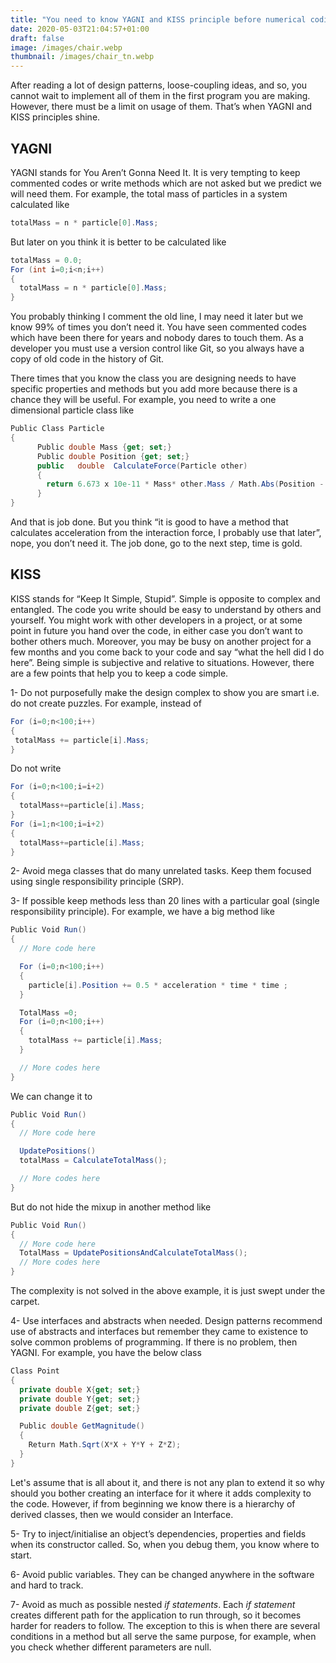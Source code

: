 ```yaml
---
title: "You need to know YAGNI and KISS principle before numerical coding"
date: 2020-05-03T21:04:57+01:00
draft: false
image: /images/chair.webp
thumbnail: /images/chair_tn.webp
---
```


After reading a lot of design patterns, loose-coupling ideas, and so, you cannot wait to implement all of them in the first program you are making. However, there must be a limit on usage of them. That’s when YAGNI and KISS principles shine.

## YAGNI

YAGNI stands for You Aren’t Gonna Need It. It is very tempting to keep commented codes or write methods which are not asked but we predict we will need them. For example, the total mass of particles in a system calculated like  

```c#
totalMass = n * particle[0].Mass;
```
But later on you think it is better to be calculated like

```c#
totalMass = 0.0;
For (int i=0;i<n;i++)
{
  totalMass = n * particle[0].Mass;
}
```

You probably thinking I comment the old line, I may need it later but we know 99%  of times you don’t need it. You have seen commented codes which have been there for years and nobody dares to touch them. As a developer you must use a version control like Git, so you always have a copy of old code in the history of Git.  

There times that you know the class you are designing needs to have specific properties and methods but you add more because there is a chance they will be useful. For example, you need to write a one dimensional particle class like

```c#
Public Class Particle
{
      Public double Mass {get; set;}
      Public double Position {get; set;}
      public   double  CalculateForce(Particle other)
      {
        return 6.673 x 10e-11 * Mass* other.Mass / Math.Abs(Position - other.Position)
      }
}
```

And that is job done. But you think “it is good to have a method that calculates acceleration from the interaction force, I probably use that later”, nope, you don’t need it. The job done, go to the next step, time is gold.

## KISS

KISS stands for “Keep It Simple, Stupid”. Simple is opposite to complex and entangled. The code you write should be easy to understand by others and yourself. You might work with other developers in a project, or at some point in future you hand over the code, in either case you don’t want to bother others much. Moreover, you may be busy on another project for a few months and you come back to your code and say “what the hell did I do here”. Being simple is subjective and relative to situations. However, there are a few points that help you to keep a code simple.

1-	Do not purposefully make the design complex to show you are smart i.e. do not create puzzles. For example, instead of

```c#
For (i=0;n<100;i++)
{
 totalMass += particle[i].Mass;
}
```

Do not write

```c#
For (i=0;n<100;i=i+2)
{
  totalMass+=particle[i].Mass;
}
For (i=1;n<100;i=i+2)
{
  totalMass+=particle[i].Mass;
}
```

2-	Avoid mega classes that do many unrelated tasks. Keep them focused using single responsibility principle (SRP).

3-	If possible keep methods less than 20 lines with a particular goal (single responsibility principle). For example, we have a big method like

```c#
Public Void Run()
{
  // More code here

  For (i=0;n<100;i++)
  {
    particle[i].Position += 0.5 * acceleration * time * time ;
  }

  TotalMass =0;
  For (i=0;n<100;i++)
  {
    totalMass += particle[i].Mass;
  }

  // More codes here
}
```

We can change it to

```c#
Public Void Run()
{
  // More code here

  UpdatePositions()
  totalMass = CalculateTotalMass();

  // More codes here
}
```

But do not hide the mixup in another method like

```c#
Public Void Run()
{
  // More code here
  TotalMass = UpdatePositionsAndCalculateTotalMass();
  // More codes here
}
```

The complexity is not solved in the above example, it is just swept under the carpet.

4-	Use interfaces and abstracts when needed. Design patterns recommend use of abstracts and interfaces but remember they came to existence to solve common problems of programming. If there is no problem, then YAGNI. For example, you have the below class

```c#
Class Point
{
  private double X{get; set;}
  private double Y{get; set;}
  private double Z{get; set;}

  Public double GetMagnitude()
  {
  	Return Math.Sqrt(X*X + Y*Y + Z*Z);
  }
}
```

Let's assume that is all about it, and there is not any plan to extend it so why should you bother creating an interface for it where it adds complexity to the code. However, if from beginning we know there is a hierarchy of derived classes, then we would consider an Interface.

5-	Try to inject/initialise an object’s dependencies, properties and fields when its constructor called.  So, when you debug them, you know where to start.

6-	Avoid public variables. They can be changed anywhere in the software and hard to track.

7-	Avoid as much as possible nested *if statements*. Each *if statement* creates different path for the application to run through, so it becomes harder for readers to follow. The exception to this is when there are several conditions in a method but all serve the same purpose, for example, when you check whether different parameters are null.
